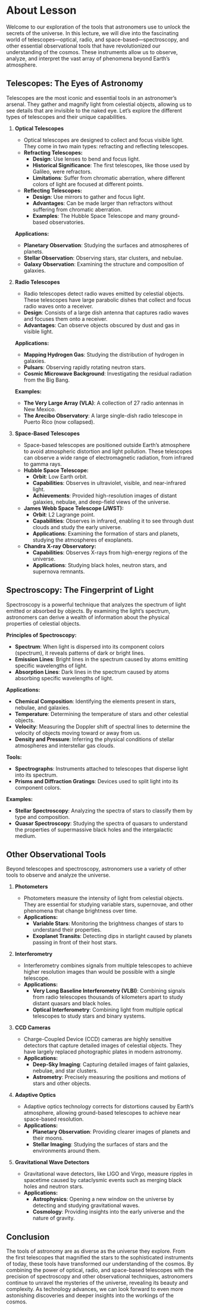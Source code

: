# About Lesson

Welcome to our exploration of the tools that astronomers use to unlock the secrets of the universe. In this lecture, we will dive into the fascinating world of telescopes—optical, radio, and space-based—spectroscopy, and other essential observational tools that have revolutionized our understanding of the cosmos. These instruments allow us to observe, analyze, and interpret the vast array of phenomena beyond Earth’s atmosphere.

## Telescopes: The Eyes of Astronomy

Telescopes are the most iconic and essential tools in an astronomer’s arsenal. They gather and magnify light from celestial objects, allowing us to see details that are invisible to the naked eye. Let’s explore the different types of telescopes and their unique capabilities.

1. **Optical Telescopes**
   - Optical telescopes are designed to collect and focus visible light. They come in two main types: refracting and reflecting telescopes.
   - **Refracting Telescopes:**
     - **Design**: Use lenses to bend and focus light.
     - **Historical Significance**: The first telescopes, like those used by Galileo, were refractors.
     - **Limitations**: Suffer from chromatic aberration, where different colors of light are focused at different points.
   - **Reflecting Telescopes:**
     - **Design**: Use mirrors to gather and focus light.
     - **Advantages**: Can be made larger than refractors without suffering from chromatic aberration.
     - **Examples**: The Hubble Space Telescope and many ground-based observatories.

   **Applications:**
   - **Planetary Observation**: Studying the surfaces and atmospheres of planets.
   - **Stellar Observation**: Observing stars, star clusters, and nebulae.
   - **Galaxy Observation**: Examining the structure and composition of galaxies.

2. **Radio Telescopes**
   - Radio telescopes detect radio waves emitted by celestial objects. These telescopes have large parabolic dishes that collect and focus radio waves onto a receiver.
   - **Design**: Consists of a large dish antenna that captures radio waves and focuses them onto a receiver.
   - **Advantages**: Can observe objects obscured by dust and gas in visible light.

   **Applications:**
   - **Mapping Hydrogen Gas**: Studying the distribution of hydrogen in galaxies.
   - **Pulsars**: Observing rapidly rotating neutron stars.
   - **Cosmic Microwave Background**: Investigating the residual radiation from the Big Bang.

   **Examples:**
   - **The Very Large Array (VLA)**: A collection of 27 radio antennas in New Mexico.
   - **The Arecibo Observatory**: A large single-dish radio telescope in Puerto Rico (now collapsed).

3. **Space-Based Telescopes**
   - Space-based telescopes are positioned outside Earth’s atmosphere to avoid atmospheric distortion and light pollution. These telescopes can observe a wide range of electromagnetic radiation, from infrared to gamma rays.
   - **Hubble Space Telescope:**
     - **Orbit**: Low Earth orbit.
     - **Capabilities**: Observes in ultraviolet, visible, and near-infrared light.
     - **Achievements**: Provided high-resolution images of distant galaxies, nebulae, and deep-field views of the universe.
   - **James Webb Space Telescope (JWST):**
     - **Orbit**: L2 Lagrange point.
     - **Capabilities**: Observes in infrared, enabling it to see through dust clouds and study the early universe.
     - **Applications**: Examining the formation of stars and planets, studying the atmospheres of exoplanets.
   - **Chandra X-ray Observatory:**
     - **Capabilities**: Observes X-rays from high-energy regions of the universe.
     - **Applications**: Studying black holes, neutron stars, and supernova remnants.

## Spectroscopy: The Fingerprint of Light

Spectroscopy is a powerful technique that analyzes the spectrum of light emitted or absorbed by objects. By examining the light’s spectrum, astronomers can derive a wealth of information about the physical properties of celestial objects.

**Principles of Spectroscopy:**
- **Spectrum**: When light is dispersed into its component colors (spectrum), it reveals patterns of dark or bright lines.
- **Emission Lines**: Bright lines in the spectrum caused by atoms emitting specific wavelengths of light.
- **Absorption Lines**: Dark lines in the spectrum caused by atoms absorbing specific wavelengths of light.

**Applications:**
- **Chemical Composition**: Identifying the elements present in stars, nebulae, and galaxies.
- **Temperature**: Determining the temperature of stars and other celestial objects.
- **Velocity**: Measuring the Doppler shift of spectral lines to determine the velocity of objects moving toward or away from us.
- **Density and Pressure**: Inferring the physical conditions of stellar atmospheres and interstellar gas clouds.

**Tools:**
- **Spectrographs**: Instruments attached to telescopes that disperse light into its spectrum.
- **Prisms and Diffraction Gratings**: Devices used to split light into its component colors.

**Examples:**
- **Stellar Spectroscopy**: Analyzing the spectra of stars to classify them by type and composition.
- **Quasar Spectroscopy**: Studying the spectra of quasars to understand the properties of supermassive black holes and the intergalactic medium.

## Other Observational Tools

Beyond telescopes and spectroscopy, astronomers use a variety of other tools to observe and analyze the universe.

1. **Photometers**
   - Photometers measure the intensity of light from celestial objects. They are essential for studying variable stars, supernovae, and other phenomena that change brightness over time.
   - **Applications:**
     - **Variable Stars**: Monitoring the brightness changes of stars to understand their properties.
     - **Exoplanet Transits**: Detecting dips in starlight caused by planets passing in front of their host stars.

2. **Interferometry**
   - Interferometry combines signals from multiple telescopes to achieve higher resolution images than would be possible with a single telescope.
   - **Applications:**
     - **Very Long Baseline Interferometry (VLBI)**: Combining signals from radio telescopes thousands of kilometers apart to study distant quasars and black holes.
     - **Optical Interferometry**: Combining light from multiple optical telescopes to study stars and binary systems.

3. **CCD Cameras**
   - Charge-Coupled Device (CCD) cameras are highly sensitive detectors that capture detailed images of celestial objects. They have largely replaced photographic plates in modern astronomy.
   - **Applications:**
     - **Deep-Sky Imaging**: Capturing detailed images of faint galaxies, nebulae, and star clusters.
     - **Astrometry**: Precisely measuring the positions and motions of stars and other objects.

4. **Adaptive Optics**
   - Adaptive optics technology corrects for distortions caused by Earth’s atmosphere, allowing ground-based telescopes to achieve near space-based resolution.
   - **Applications:**
     - **Planetary Observation**: Providing clearer images of planets and their moons.
     - **Stellar Imaging**: Studying the surfaces of stars and the environments around them.

5. **Gravitational Wave Detectors**
   - Gravitational wave detectors, like LIGO and Virgo, measure ripples in spacetime caused by cataclysmic events such as merging black holes and neutron stars.
   - **Applications:**
     - **Astrophysics**: Opening a new window on the universe by detecting and studying gravitational waves.
     - **Cosmology**: Providing insights into the early universe and the nature of gravity.

## Conclusion

The tools of astronomy are as diverse as the universe they explore. From the first telescopes that magnified the stars to the sophisticated instruments of today, these tools have transformed our understanding of the cosmos. By combining the power of optical, radio, and space-based telescopes with the precision of spectroscopy and other observational techniques, astronomers continue to unravel the mysteries of the universe, revealing its beauty and complexity. As technology advances, we can look forward to even more astonishing discoveries and deeper insights into the workings of the cosmos.